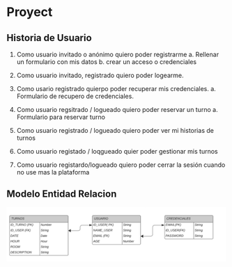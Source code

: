 # Proyect

## Historia de Usuario

1. Como usuario invitado o anónimo quiero poder registrarme
	a. Rellenar un formulario con mis datos
	b. crear un acceso o credenciales

2. Como usuario invitado, registrado quiero poder logearme.

3. Como usario registrado quierpo poder recuperar mis credenciales. 
	a. Formulario de recupero de credenciales.

4. Como usuario regsitrado / logueado quiero poder reservar un turno
	a. Formulario para reservar turno

5. Como usuario registrado / logueado quiero poder ver mi historias de turnos

6. Como usuario registado / loqgueado quier poder gestionar mis turnos

7. Como usuario registardo/logueado quiero poder cerrar la sesión cuando no
use mas la plataforma


## Modelo Entidad Relacion


![Se considera 3 entidades](./back/modelo_entidad_relacion.png)
